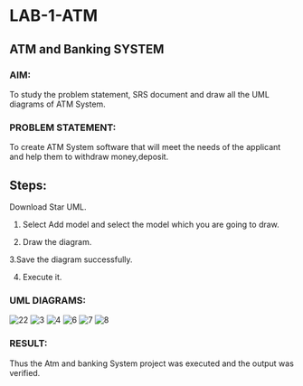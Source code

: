 # LAB-1-ATM
## ATM and Banking SYSTEM
### AIM: 
To study the problem statement, SRS document and draw all the UML diagrams of ATM
System.
### PROBLEM STATEMENT:
To create ATM System software that will meet the needs of the applicant and help them
to withdraw money,deposit.
## Steps:
Download Star UML.

1. Select Add model and select the model which you are going to draw.

2. Draw the diagram.

3.Save the diagram successfully.

4. Execute it.
### UML DIAGRAMS:
![22](https://github.com/Aravindsamy04/LAB-1-ATM/assets/113497037/3a810a2d-7521-4f83-af00-c201ece7e108)
![3](https://github.com/Aravindsamy04/LAB-1-ATM/assets/113497037/f6464197-a628-4210-8583-b28e6c44f0c6)
![4](https://github.com/Aravindsamy04/LAB-1-ATM/assets/113497037/247017e4-c302-4246-9364-9f3e5676e555)
![6](https://github.com/Aravindsamy04/LAB-1-ATM/assets/113497037/39936619-b874-4d2f-a234-eb34dd78556f)
![7](https://github.com/Aravindsamy04/LAB-1-ATM/assets/113497037/b6696703-6702-44ae-99b8-cf7027d60875)
![8](https://github.com/Aravindsamy04/LAB-1-ATM/assets/113497037/b9a83727-b2e2-4d78-961b-c3ac062124f1)





### RESULT: 
Thus the Atm and banking System project was executed and the output was verified.
